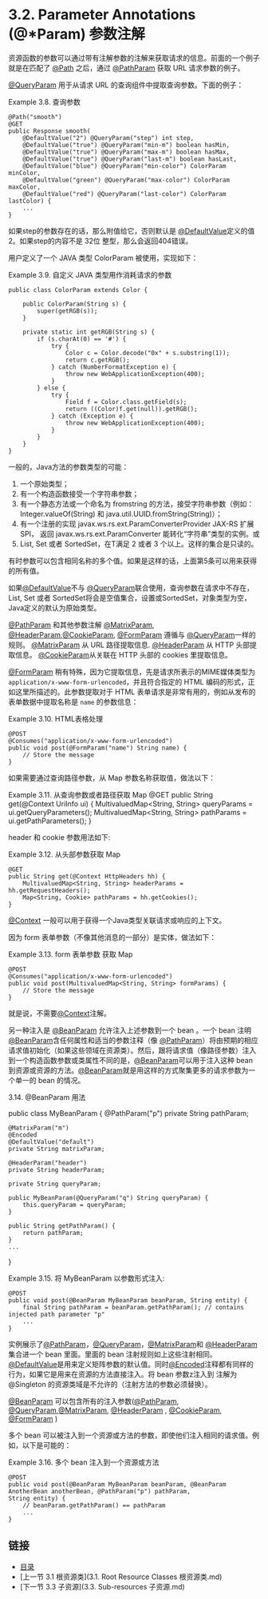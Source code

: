 3.2.  Parameter Annotations (@*Param) 参数注解
========================

资源函数的参数可以通过带有注解参数的注解来获取请求的信息。前面的一个例子就是在匹配了 [@Path](http://jax-rs-spec.java.net/nonav/$%7Bjaxrs.api.version%7D/apidocs/javax/ws/rs/Path.html) 之后，通过 [@PathParam](http://jax-rs-spec.java.net/nonav/$%7Bjaxrs.api.version%7D/apidocs/javax/ws/rs/PathParam.html) 获取 URL 请求参数的例子。

[@QueryParam]() 用于从请求 URL 的查询组件中提取查询参数。下面的例子：

Example 3.8. 查询参数

	@Path("smooth")
	@GET
	public Response smooth(
	    @DefaultValue("2") @QueryParam("step") int step,
	    @DefaultValue("true") @QueryParam("min-m") boolean hasMin,
	    @DefaultValue("true") @QueryParam("max-m") boolean hasMax,
	    @DefaultValue("true") @QueryParam("last-m") boolean hasLast,
	    @DefaultValue("blue") @QueryParam("min-color") ColorParam minColor,
	    @DefaultValue("green") @QueryParam("max-color") ColorParam maxColor,
	    @DefaultValue("red") @QueryParam("last-color") ColorParam lastColor) {
	    ...
	}

如果step的参数存在的话，那么附值给它，否则默认是 [@DefaultValue](http://jax-rs-spec.java.net/nonav/$%7Bjaxrs.api.version%7D/apidocs/javax/ws/rs/DefaultValue.html)定义的值 2。如果step的内容不是 32位 整型，那么会返回404错误。

用户定义了一个 JAVA 类型 ColorParam 被使用，实现如下：

Example 3.9. 自定义 JAVA 类型用作消耗请求的参数

	public class ColorParam extends Color {
	 
	    public ColorParam(String s) {
	        super(getRGB(s));
	    }
	 
	    private static int getRGB(String s) {
	        if (s.charAt(0) == '#') {
	            try {
	                Color c = Color.decode("0x" + s.substring(1));
	                return c.getRGB();
	            } catch (NumberFormatException e) {
	                throw new WebApplicationException(400);
	            }
	        } else {
	            try {
	                Field f = Color.class.getField(s);
	                return ((Color)f.get(null)).getRGB();
	            } catch (Exception e) {
	                throw new WebApplicationException(400);
	            }
	        }
	    }
	}

一般的，Java方法的参数类型的可能：

1. 一个原始类型；
2. 有一个构造函数接受一个字符串参数；
3. 有一个静态方法或一个命名为 fromstring 的方法，接受字符串参数（例如：Integer.valueOf(String) 和 java.util.UUID.fromString(String)）；
4. 有一个注册的实现 javax.ws.rs.ext.ParamConverterProvider JAX-RS 扩展 SPI，  返回 javax.ws.rs.ext.ParamConverter 能转化“字符串”类型的实例。或
5. List<T>, Set<T> 或者 SortedSet<T>，在T满足 2 或者 3 个以上。这样的集合是只读的。

有时参数可以包含相同名称的多个值。如果是这样的话，上面第5条可以用来获得的所有值。

如果[@DefaultValue](http://jax-rs-spec.java.net/nonav/$%7Bjaxrs.api.version%7D/apidocs/javax/ws/rs/DefaultValue.html)不与 [@QueryParam](@QueryParam )联合使用，查询参数在请求中不存在，List, Set 或者 SortedSet将会是空值集合，设置或SortedSet，对象类型为空，Java定义的默认为原始类型。

[@PathParam](http://jax-rs-spec.java.net/nonav/$%7Bjaxrs.api.version%7D/apidocs/javax/ws/rs/PathParam.html) 和其他参数注解 [@MatrixParam](http://jax-rs-spec.java.net/nonav/$%7Bjaxrs.api.version%7D/apidocs/javax/ws/rs/MatrixParam.html), [@HeaderParam](http://jax-rs-spec.java.net/nonav/$%7Bjaxrs.api.version%7D/apidocs/javax/ws/rs/HeaderParam.html),[@CookieParam](http://jax-rs-spec.java.net/nonav/$%7Bjaxrs.api.version%7D/apidocs/javax/ws/rs/CookieParam.html), [@FormParam](http://jax-rs-spec.java.net/nonav/$%7Bjaxrs.api.version%7D/apidocs/javax/ws/rs/FormParam.html) 遵循与 [@QueryParam](http://jax-rs-spec.java.net/nonav/$%7Bjaxrs.api.version%7D/apidocs/javax/ws/rs/QueryParam.html)一样的规则。 [@MatrixParam](http://jax-rs-spec.java.net/nonav/$%7Bjaxrs.api.version%7D/apidocs/javax/ws/rs/MatrixParam.html) 从 URL 路径提取信息.  [@HeaderParam](http://jax-rs-spec.java.net/nonav/$%7Bjaxrs.api.version%7D/apidocs/javax/ws/rs/HeaderParam.html) 从 HTTP 头部提取信息。  [@CookieParam](http://jax-rs-spec.java.net/nonav/$%7Bjaxrs.api.version%7D/apidocs/javax/ws/rs/CookieParam.html)从关联在 HTTP 头部的 cookies 里提取信息。

[@FormParam](http://jax-rs-spec.java.net/nonav/$%7Bjaxrs.api.version%7D/apidocs/javax/ws/rs/FormParam.html) 稍有特殊，因为它提取信息，先是请求所表示的MIME媒体类型为 `application/x-www-form-urlencoded`，并且符合指定的 HTML 编码的形式，正如这里所描述的。此参数提取对于 HTML 表单请求是非常有用的，例如从发布的表单数据中提取名称是 `name` 的参数信息：

Example 3.10. HTML表格处理

	@POST
	@Consumes("application/x-www-form-urlencoded")
	public void post(@FormParam("name") String name) {
	    // Store the message
	}


如果需要通过查询路径参数，从 Map 参数名称获取值，做法以下：

Example 3.11. 从查询参数或者路径获取 Map
	@GET
	public String get(@Context UriInfo ui) {
	    MultivaluedMap<String, String> queryParams = ui.getQueryParameters();
	    MultivaluedMap<String, String> pathParams = ui.getPathParameters();
	}

header 和 cookie 参数用法如下:

Example 3.12. 从头部参数获取 Map

	@GET
	public String get(@Context HttpHeaders hh) {
	    MultivaluedMap<String, String> headerParams = hh.getRequestHeaders();
	    Map<String, Cookie> pathParams = hh.getCookies();
	}

[@Context](http://jax-rs-spec.java.net/nonav/$%7Bjaxrs.api.version%7D/apidocs/javax/ws/rs/core/Context.html) 一般可以用于获得一个Java类型关联请求或响应的上下文。

因为 form 表单参数（不像其他消息的一部分）是实体，做法如下：

Example 3.13. form 表单参数 获取 Map

	@POST
	@Consumes("application/x-www-form-urlencoded")
	public void post(MultivaluedMap<String, String> formParams) {
	    // Store the message
	}

就是说，不需要[@Context](http://jax-rs-spec.java.net/nonav/$%7Bjaxrs.api.version%7D/apidocs/javax/ws/rs/core/Context.html)注解。

另一种注入是 [@BeanParam](http://jax-rs-spec.java.net/nonav/$%7Bjaxrs.api.version%7D/apidocs/javax/ws/rs/BeanParam.html) 允许注入上述参数到一个 bean 。一个 bean 注明[@BeanParam](http://jax-rs-spec.java.net/nonav/$%7Bjaxrs.api.version%7D/apidocs/javax/ws/rs/BeanParam.html)含任何属性和适当的参数注释（像
[@PathParam](http://jax-rs-spec.java.net/nonav/$%7Bjaxrs.api.version%7D/apidocs/javax/ws/rs/PathParam.html)）将由预期的相应请求值初始化（如果这些领域在资源类）。然后，跟将请求值（像路径参数）注入到一个构造函数参数或类属性不同的是，[@BeanParam](http://jax-rs-spec.java.net/nonav/$%7Bjaxrs.api.version%7D/apidocs/javax/ws/rs/BeanParam.html)可以用于注入这种 bean 到资源或资源的方法。[@BeanParam](http://jax-rs-spec.java.net/nonav/$%7Bjaxrs.api.version%7D/apidocs/javax/ws/rs/BeanParam.html)就是用这样的方式聚集更多的请求参数为一个单一的 bean 的情况。

3.14. @BeanParam 用法
 
public class MyBeanParam {
    @PathParam("p")
    private String pathParam;
 
    @MatrixParam("m")
    @Encoded
    @DefaultValue("default")
    private String matrixParam;
 
    @HeaderParam("header")
    private String headerParam;
 
    private String queryParam;
 
    public MyBeanParam(@QueryParam("q") String queryParam) {
        this.queryParam = queryParam;
    }
 
    public String getPathParam() {
        return pathParam;
    }
    ...
}

Example 3.15. 将 MyBeanParam 以参数形式注入:

	@POST
	public void post(@BeanParam MyBeanParam beanParam, String entity) {
	    final String pathParam = beanParam.getPathParam(); // contains injected path parameter "p"
	    ...
	}

实例展示了[@PathParam](http://jax-rs-spec.java.net/nonav/$%7Bjaxrs.api.version%7D/apidocs/javax/ws/rs/PathParam.html)，[@QueryParam](http://jax-rs-spec.java.net/nonav/$%7Bjaxrs.api.version%7D/apidocs/javax/ws/rs/QueryParam.html)，[@MatrixParam](http://jax-rs-spec.java.net/nonav/$%7Bjaxrs.api.version%7D/apidocs/javax/ws/rs/MatrixParam.html)和 [@HeaderParam](http://jax-rs-spec.java.net/nonav/$%7Bjaxrs.api.version%7D/apidocs/javax/ws/rs/HeaderParam.html)集合进一个 bean 里面。里面的 bean 注射规则如上这些注射相同。[@DefaultValue](http://jax-rs-spec.java.net/nonav/$%7Bjaxrs.api.version%7D/apidocs/javax/ws/rs/DefaultValue.html)是用来定义矩阵参数的默认值。同时[@Encoded](http://jax-rs-spec.java.net/nonav/$%7Bjaxrs.api.version%7D/apidocs/javax/ws/rs/Encoded.html)注释都有同样的行为，如果它是用来在资源的方法直接注入。将 bean 参数z注入到 注解为 @Singleton 的资源类域是不允许的（注射方法的参数必须替换）。

[@BeanParam](http://jax-rs-spec.java.net/nonav/$%7Bjaxrs.api.version%7D/apidocs/javax/ws/rs/BeanParam.html) 可以包含所有的注入参数([@PathParam](http://jax-rs-spec.java.net/nonav/$%7Bjaxrs.api.version%7D/apidocs/javax/ws/rs/PathParam.html), [@QueryParam](http://jax-rs-spec.java.net/nonav/$%7Bjaxrs.api.version%7D/apidocs/javax/ws/rs/QueryParam.html),[@MatrixParam](http://jax-rs-spec.java.net/nonav/$%7Bjaxrs.api.version%7D/apidocs/javax/ws/rs/MatrixParam.html), [@HeaderParam](http://jax-rs-spec.java.net/nonav/$%7Bjaxrs.api.version%7D/apidocs/javax/ws/rs/HeaderParam.html)
, [@CookieParam](http://jax-rs-spec.java.net/nonav/$%7Bjaxrs.api.version%7D/apidocs/javax/ws/rs/CookieParam.html), [@FormParam](http://jax-rs-spec.java.net/nonav/$%7Bjaxrs.api.version%7D/apidocs/javax/ws/rs/FormParam.html) )

多个 bean 可以被注入到一个资源或方法的参数，即使他们注入相同的请求值。例如，以下是可能的：

Example 3.16. 多个 bean 注入到一个资源或方法
 
	@POST
	public void post(@BeanParam MyBeanParam beanParam, @BeanParam AnotherBean anotherBean, @PathParam("p") pathParam,
	String entity) {
	    // beanParam.getPathParam() == pathParam
	    ...
	}

## 链接
* [目录](../目录.md)
* [上一节 3.1 根资源类](3.1. Root Resource Classes 根资源类.md)
* [下一节 3.3 子资源](3.3. Sub-resources 子资源.md)